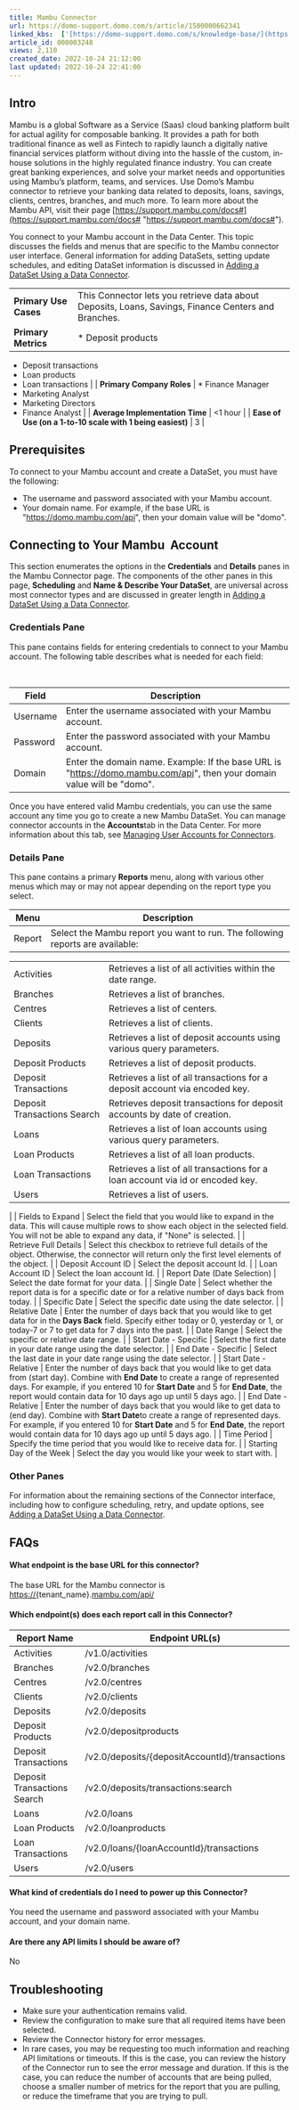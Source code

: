 ```yaml
---
title: Mambu Connector
url: https://domo-support.domo.com/s/article/1500000662341
linked_kbs:  ['[https://domo-support.domo.com/s/knowledge-base/](https://domo-support.domo.com/s/knowledge-base/)', '[https://domo-support.domo.com/s/](https://domo-support.domo.com/s/)', '[https://domo-support.domo.com/s/topic/0TO5w000000ZammGAC](https://domo-support.domo.com/s/topic/0TO5w000000ZammGAC)', '[https://domo-support.domo.com/s/topic/0TO5w000000ZanLGAS](https://domo-support.domo.com/s/topic/0TO5w000000ZanLGAS)', '[https://domo-support.domo.com/s/topic/0TO5w000000ZaoQGAS](https://domo-support.domo.com/s/topic/0TO5w000000ZaoQGAS)', '[https://domo-support.domo.com/s/article/360042926274](https://domo-support.domo.com/s/article/360042926274)', '[https://domo-support.domo.com/s/article/360042926054](https://domo-support.domo.com/s/article/360042926054)', '[https://domo-support.domo.com/s/article/1500000662341](https://domo-support.domo.com/s/article/1500000662341)', '[https://domo-support.domo.com/s/topic/0TO5w000000ZaoQGAS/api-connectors](https://domo-support.domo.com/s/topic/0TO5w000000ZaoQGAS/api-connectors)', '[https://domo-support.domo.com/s/article/360043429933](https://domo-support.domo.com/s/article/360043429933)', '[https://domo-support.domo.com/s/article/360043429953](https://domo-support.domo.com/s/article/360043429953)', '[https://domo-support.domo.com/s/article/360042925494](https://domo-support.domo.com/s/article/360042925494)', '[https://domo-support.domo.com/s/article/360043429913](https://domo-support.domo.com/s/article/360043429913)', '[https://domo-support.domo.com/s/article/4408174643607](https://domo-support.domo.com/s/article/4408174643607)', '[https://domo-support.domo.com/s/login/](https://domo-support.domo.com/s/login/)']
article_id: 000003248
views: 2,110
created_date: 2022-10-24 21:12:00
last updated: 2022-10-24 22:41:00
---
```




Intro
-----


Mambu is a global Software as a Service (Saas) cloud banking platform built for actual agility for composable banking. It provides a path for both traditional finance as well as Fintech to rapidly launch a digitally native financial services platform without diving into the hassle of the custom, in-house solutions in the highly regulated finance industry. You can create great banking experiences, and solve your market needs and opportunities using Mambu’s platform, teams, and services. Use Domo’s Mambu connector to retrieve your banking data related to deposits, loans, savings, clients, centres, branches, and much more. To learn more about the Mambu API, visit their page [https://support.mambu.com/docs#](https://support.mambu.com/docs# "https://support.mambu.com/docs#").


You connect to your Mambu account in the Data Center. This topic discusses the fields and menus that are specific to the Mambu connector user interface. General information for adding DataSets, setting update schedules, and editing DataSet information is discussed in [Adding a DataSet Using a Data Connector](/s/article/360042926274).




|  |  |
| --- | --- |
| **Primary Use Cases** | This Connector lets you retrieve data about Deposits, Loans, Savings, Finance Centers and Branches. |
| **Primary Metrics** | * Deposit products
* Deposit transactions
* Loan products
* Loan transactions
 |
| **Primary Company Roles** | * Finance Manager
* Marketing Analyst
* Marketing Directors
* Finance Analyst
 |
| **Average Implementation Time** | <1 hour |
| **Ease of Use (on a 1-to-10 scale with 1 being easiest)** | 3 |


Prerequisites
-------------


To connect to your Mambu account and create a DataSet, you must have the following:


* The username and password associated with your Mambu account.
* Your domain name. For example, if the base URL is "<https://domo.mambu.com/ap>[i](https://domo.mambu.com/api "https://domo.mambu.com/api")", then your domain value will be "domo".


Connecting to Your Mambu  Account
---------------------------------


This section enumerates the options in the **Credentials** and **Details** panes in the Mambu Connector page. The components of the other panes in this page, **Scheduling** and **Name & Describe Your DataSet**, are universal across most connector types and are discussed in greater length in [Adding a DataSet Using a Data Connector](/s/article/360042926274).


### Credentials Pane


This pane contains fields for entering credentials to connect to your Mambu account. The following table describes what is needed for each field:


 




| Field | Description |
| --- | --- |
| Username | Enter the username associated with your Mambu account. |
| Password | Enter the password associated with your Mambu account. |
| Domain | Enter the domain name. Example: If the base URL is "<https://domo.mambu.com/api>", then your domain value will be "domo". |


Once you have entered valid Mambu credentials, you can use the same account any time you go to create a new Mambu DataSet. You can manage connector accounts in the **Accounts**tab in the Data Center. For more information about this tab, see [Managing User Accounts for Connectors](/s/article/360042926054).


### Details Pane


This pane contains a primary **Reports** menu, along with various other menus which may or may not appear depending on the report type you select.




| Menu | Description |
| --- | --- |
| Report | Select the Mambu report you want to run. The following reports are available:

|  |  |
| --- | --- |
| Activities | Retrieves a list of all activities within the date range. |
| Branches | Retrieves a list of branches. |
| Centres | Retrieves a list of centers. |
| Clients | Retrieves a list of clients. |
| Deposits | Retrieves a list of deposit accounts using various query parameters. |
| Deposit Products | Retrieves a list of deposit products. |
| Deposit Transactions | Retrieves a list of all transactions for a deposit account via encoded key. |
| Deposit Transactions Search | Retrieves deposit transactions for deposit accounts by date of creation. |
| Loans | Retrieves a list of loan accounts using various query parameters. |
| Loan Products | Retrieves a list of all loan products. |
| Loan Transactions | Retrieves a list of all transactions for a loan account via id or encoded key. |
| Users | Retrieves a list of users. |

 |
| Fields to Expand | Select the field that you would like to expand in the data. This will cause multiple rows to show each object in the selected field. You will not be able to expand any data, if "None" is selected. |
| Retrieve Full Details | Select this checkbox to retrieve full details of the object. Otherwise, the connector will return only the first level elements of the object. |
| Deposit Account ID | Select the deposit account Id. |
| Loan Account ID | Select the loan account Id. |
| Report Date (Date Selection) | Select the date format for your data. |
| Single Date | Select whether the report data is for a specific date or for a relative number of days back from today. |
| Specific Date | Select the specific date using the date selector. |
| Relative Date | Enter the number of days back that you would like to get data for in the ****Days Back**** field. Specify either today or 0, yesterday or 1, or today-7 or 7 to get data for 7 days into the past. |
| Date Range | Select the specific or relative date range. |
| Start Date - Specific | Select the first date in your date range using the date selector. |
| End Date - Specific | Select the last date in your date range using the date selector. |
| Start Date - Relative | Enter the number of days back that you would like to get data from (start day). Combine with ****************End Date**************** to create a range of represented days.
For example, if you entered 10 for ****************Start Date**************** and 5 for ****************End Date****************, the report would contain data for 10 days ago up until 5 days ago. |
| End Date - Relative | Enter the number of days back that you would like to get data to (end day). Combine with ****************Start Date****************to create a range of represented days.
For example, if you entered 10 for ****************Start Date**************** and 5 for ****************End Date****************, the report would contain data for 10 days ago up until 5 days ago. |
| Time Period | Specify the time period that you would like to receive data for. |
| Starting Day of the Week | Select the day you would like your week to start with. |


### Other Panes


For information about the remaining sections of the Connector interface, including how to configure scheduling, retry, and update options, see [Adding a DataSet Using a Data Connector](/s/article/360042926274).


FAQs
----


#### What endpoint is the base URL for this connector?


The base URL for the Mambu connector is <https://{>tenant\_name}.[mambu.com/api/](http://mambu.com/api/)


#### Which endpoint(s) does each report call in this Connector?




| Report Name | Endpoint URL(s) |
| --- | --- |
| Activities | /v1.0/activities |
| Branches | /v2.0/branches |
| Centres | /v2.0/centres |
| Clients | /v2.0/clients |
| Deposits | /v2.0/deposits |
| Deposit Products | /v2.0/depositproducts |
| Deposit Transactions | /v2.0/deposits/{depositAccountId}/transactions |
| Deposit Transactions Search | /v2.0/deposits/transactions:search |
| Loans | /v2.0/loans |
| Loan Products | /v2.0/loanproducts |
| Loan Transactions | /v2.0/loans/{loanAccountId}/transactions |
| Users | /v2.0/users |


#### What kind of credentials do I need to power up this Connector?


You need the username and password associated with your Mambu account, and your domain name.


#### Are there any API limits I should be aware of?


No


Troubleshooting
---------------


* Make sure your authentication remains valid.
* Review the configuration to make sure that all required items have been selected.
* Review the Connector history for error messages.
* In rare cases, you may be requesting too much information and reaching API limitations or timeouts. If this is the case, you can review the history of the Connector run to see the error message and duration. If this is the case, you can reduce the number of accounts that are being pulled, choose a smaller number of metrics for the report that you are pulling, or reduce the timeframe that you are trying to pull.
